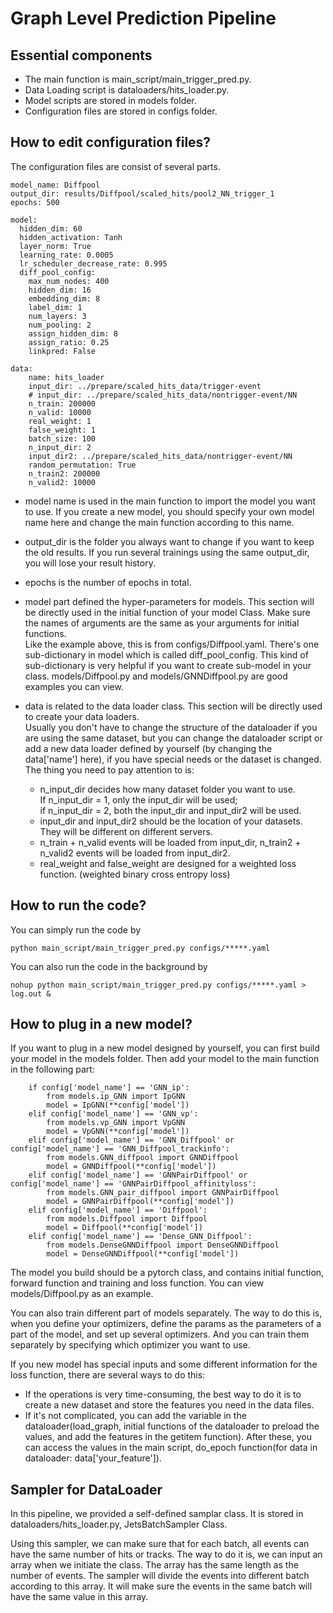 # Graph Level Prediction Pipeline

## Essential components
- The main function is main_script/main_trigger_pred.py.
- Data Loading script is dataloaders/hits_loader.py.
- Model scripts are stored in models folder.
- Configuration files are stored in configs folder.

## How to edit configuration files?
The configuration files are consist of several parts.
 
```
model_name: Diffpool
output_dir: results/Diffpool/scaled_hits/pool2_NN_trigger_1
epochs: 500

model:
  hidden_dim: 60
  hidden_activation: Tanh
  layer_norm: True
  learning_rate: 0.0005
  lr_scheduler_decrease_rate: 0.995
  diff_pool_config:
    max_num_nodes: 400
    hidden_dim: 16
    embedding_dim: 8
    label_dim: 1
    num_layers: 3
    num_pooling: 2
    assign_hidden_dim: 8
    assign_ratio: 0.25
    linkpred: False

data:
    name: hits_loader
    input_dir: ../prepare/scaled_hits_data/trigger-event
    # input_dir: ../prepare/scaled_hits_data/nontrigger-event/NN
    n_train: 200000 
    n_valid: 10000 
    real_weight: 1
    false_weight: 1
    batch_size: 100
    n_input_dir: 2
    input_dir2: ../prepare/scaled_hits_data/nontrigger-event/NN
    random_permutation: True
    n_train2: 200000 
    n_valid2: 10000 

```

- model name is used in the main function to import the model you want to use. If you create a new model, you should specify your own model name here and change the main function according to this name.

- output_dir is the folder you always want to change if you want to keep the old results. If you run several trainings using the same output_dir, you will lose your result history.

- epochs is the number of epochs in total.

- model part defined the hyper-parameters for models. This section will be directly used in the initial function of your model Class. Make sure the names of arguments are the same as your arguments for initial functions.  
Like the example above, this is from configs/Diffpool.yaml. There's one sub-dictionary in model which is called diff_pool_config. This kind of sub-dictionary is very helpful if you want to create sub-model in your class. models/Diffpool.py and models/GNNDiffpool.py are good examples you can view.

- data is related to the data loader class. This section will be directly used to create your data loaders.   
Usually you don't have to change the structure of the dataloader if you are using the same dataset, but you can change the dataloader script or add a new data loader defined by yourself (by changing the data['name'] here), if you have special needs or the dataset is changed.  
The thing you need to pay attention to is: 
    - n_input_dir decides how many dataset folder you want to use.  
    If n_input_dir = 1, only the input_dir will be used;  
    if n_input_dir = 2, both the input_dir and input_dir2 will be used.
    - input_dir and input_dir2 should be the location of your datasets. They will be different on different servers.
    - n_train + n_valid events will be loaded from input_dir, n_train2 + n_valid2 events will be loaded from input_dir2.
    - real_weight and false_weight are designed for a weighted loss function. (weighted binary cross entropy loss)

## How to run the code?
You can simply run the code by

```
python main_script/main_trigger_pred.py configs/*****.yaml
```

You can also run the code in the background by

```
nohup python main_script/main_trigger_pred.py configs/*****.yaml > log.out &
```

## How to plug in a new model?
If you want to plug in a new model designed by yourself, you can first build your model in the models folder. Then add your model to the main function in the following part:
```
    if config['model_name'] == 'GNN_ip':
        from models.ip_GNN import IpGNN
        model = IpGNN(**config['model'])
    elif config['model_name'] == 'GNN_vp':
        from models.vp_GNN import VpGNN
        model = VpGNN(**config['model'])
    elif config['model_name'] == 'GNN_Diffpool' or config['model_name'] == 'GNN_Diffpool_trackinfo':
        from models.GNN_diffpool import GNNDiffpool
        model = GNNDiffpool(**config['model'])
    elif config['model_name'] == 'GNNPairDiffpool' or config['model_name'] == 'GNNPairDiffpool_affinityloss':
        from models.GNN_pair_diffpool import GNNPairDiffpool
        model = GNNPairDiffpool(**config['model'])
    elif config['model_name'] == 'Diffpool':
        from models.Diffpool import Diffpool
        model = Diffpool(**config['model'])
    elif config['model_name'] == 'Dense_GNN_Diffpool':
        from models.DenseGNNDiffpool import DenseGNNDiffpool
        model = DenseGNNDiffpool(**config['model'])
```

The model you build should be a pytorch class, and contains initial function, forward function and training and loss function. You can view models/Diffpool.py as an example.

You can also train different part of models separately. The way to do this is, when you define your optimizers, define the params as the parameters of a part of the model, and set up several optimizers. And you can train them separately by specifying which optimizer you want to use.

If you new model has special inputs and some different information for the loss function, there are several ways to do this:
- If the operations is very time-consuming, the best way to do it is to create a new dataset and store the features you need in the data files.
- If it's not complicated, you can add the variable in the dataloader(load_graph, initial functions of the dataloader to preload the values, and add the features in the getitem function). After these, you can access the values in the main script, do_epoch function(for data in dataloader: data['your_feature']).



## Sampler for DataLoader
In this pipeline, we provided a self-defined samplar class. It is stored in dataloaders/hits_loader.py, JetsBatchSampler Class.

Using this sampler, we can make sure that for each batch, all events can have the same number of hits or tracks. The way to do it is, we can input an array when we initiate the class. The array has the same length as the number of events. The sampler will divide the events into different batch according to this array. It will make sure the events in the same batch will have the same value in this array.